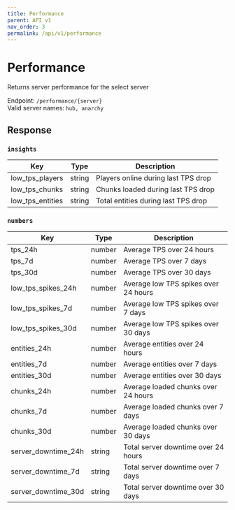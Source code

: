 ```yaml
---
title: Performance
parent: API v1
nav_order: 3
permalink: /api/v1/performance
---
```


# Performance

Returns server performance for the select server

Endpoint: `/performance/{server}`
<br />
Valid server names: `hub, anarchy`

## Response

### `insights`

| Key                | Type   | Description                         |
|--------------------|--------|-------------------------------------|
| low\_tps\_players  | string | Players online during last TPS drop |
| low\_tps\_chunks   | string | Chunks loaded during last TPS drop  |
| low\_tps\_entities | string | Total entities during last TPS drop |

### `numbers`

| Key                   | Type   | Description                          |
|-----------------------|--------|--------------------------------------|
| tps\_24h              | number | Average TPS over 24 hours            |
| tps\_7d               | number | Average TPS over 7 days              |
| tps\_30d              | number | Average TPS over 30 days             |
| low\_tps\_spikes\_24h | number | Average low TPS spikes over 24 hours |
| low\_tps\_spikes\_7d  | number | Average low TPS spikes over 7 days   |
| low\_tps\_spikes\_30d | number | Average low TPS spikes over 30 days  |
| entities\_24h         | number | Average entities over 24 hours       |
| entities\_7d          | number | Average entities over 7 days         |
| entities\_30d         | number | Average entities over 30 days        |
| chunks\_24h           | number | Average loaded chunks over 24 hours  |
| chunks\_7d            | number | Average loaded chunks over 7 days    |
| chunks\_30d           | number | Average loaded chunks over 30 days   |
| server\_downtime\_24h | string | Total server downtime over 24 hours  |
| server\_downtime\_7d  | string | Total server downtime over 7 days    |
| server\_downtime\_30d | string | Total server downtime over 30 days   |




